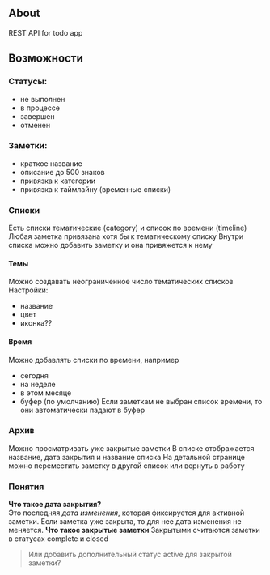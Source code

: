 ## About

REST API for todo app

## Возможности

### Статусы:
- не выполнен
- в процессе
- завершен
- отменен

### Заметки:
- краткое название
- описание до 500 знаков
- привязка к категории
- привязка к таймлайну (временные списки)


### Списки
Есть списки тематические (category) и список по времени (timeline)
Любая заметка привязана хотя бы к тематическому списку
Внутри списка можно добавить заметку и она привяжется к нему
#### Темы
Можно создавать неограниченное число тематических списков
Настройки:
- название
- цвет
- иконка??
#### Время
Можно добавлять списки по времени, например
- сегодня
- на неделе
- в этом месяце
- буфер (по умолчанию)
Если заметкам не выбран список времени, то они автоматически падают в буфер

### Архив
Можно просматривать уже закрытые заметки
В списке отображается название, дата закрытия и название списка
На детальной странице можно переместить заметку в другой список или вернуть в работу


### Понятия
**Что такое дата закрытия?**  
Это последняя *дата изменения*, которая фиксируется для активной заметки.
Если заметка уже закрыта, то для нее дата изменения не меняется.
**Что такое закрытые заметки**
Закрытыми считаются заметки в статусах complete и closed
>Или добавить дополнительный статус active для закрытой заметки?
